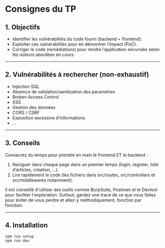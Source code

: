 # Consignes du TP

## 1. Objectifs

- Identifier les vulnérabilités du code fourni (backend + frontend).
- Exploiter ces vulnérabilités pour en démontrer l’impact (PoC).
- Corriger le code (remédiations) pour rendre l’application sécurisée selon les notions abordées en cours

---

## 2. Vulnérabilités à rechercher (non-exhaustif)

- Injection SQL
- Absence de validation/sanitization des paramètres
- Broken Access Control
- XSS
- Gestion des données
- CORS / CSRF
- Exposition excessive d’informations
- ...

---

## 3. Conseils

Consacrez du temps pour prendre en main le frontend ET le backend :

1. Naviguer dans chaque page dans un premier temps (login, register, liste d’articles, création, ...).
2. Lire rapidement le code (les fichiers dans src/routes, src/controllers et src/middlewares notamment).

Il est conseillé d'utiliser des outils comme BurpSuite, Postman et le Devtool pour faciliter l'exploration. Surtout, gardez une trace de ce que vous faites pour éviter de vous perdre et allez-y méthodiquement, fonction par fonction.

---

## 4. Installation

```
npm run setup
npm run dev
```